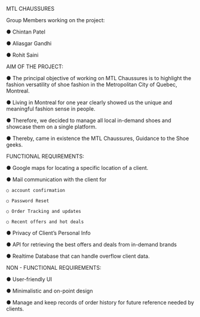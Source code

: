 MTL CHAUSSURES

Group Members working on the project:

● Chintan Patel

● Aliasgar Gandhi

● Rohit Saini



AIM OF THE PROJECT:
  
  ● The principal objective of working on MTL Chaussures is to highlight the fashion versatility of shoe fashion in the Metropolitan City of Quebec, Montreal.
  
  ● Living in Montreal for one year clearly showed us the unique and meaningful fashion sense in people.
  
  ● Therefore, we decided to manage all local in-demand shoes and showcase them on a single platform.
  
  ● Thereby, came in existence the MTL Chaussures, Guidance to the Shoe geeks.


FUNCTIONAL REQUIREMENTS:
  
  ● Google maps for locating a specific location of a client.
  
  ● Mail communication with the client for
    
    ○ account confirmation
    
    ○ Password Reset
    
    ○ Order Tracking and updates
    
    ○ Recent offers and hot deals
  
  ● Privacy of Client’s Personal Info
  
  ● API for retrieving the best offers and deals from in-demand brands
  
  ● Realtime Database that can handle overflow client data.


NON - FUNCTIONAL REQUIREMENTS:
  
  ● User-friendly UI
  
  ● Minimalistic and on-point design
  
  ● Manage and keep records of order history for future reference needed by clients.
